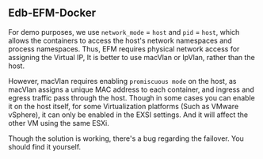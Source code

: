 ## Edb-EFM-Docker

For demo purposes, we use `network_mode` = `host` and `pid` = `host`, which allows the containers to access the host's network namespaces and process namespaces. Thus, EFM requires physical network access for assigning the Virtual IP, It is better to use macVlan or IpVlan, rather than the host.

However, macVlan requires enabling `promiscuous mode` on the host, as macVlan assigns a unique MAC address to each container, and ingress and egress traffic pass through the host. Though in some cases you can enable it on the host itself, for some Virtualization platforms (Such as VMware vSphere), it can only be enabled in the EXSI settings. And it will affect the other VM using the same ESXi.


Though the solution is working, there's a bug regarding the failover. You should find it yourself.
